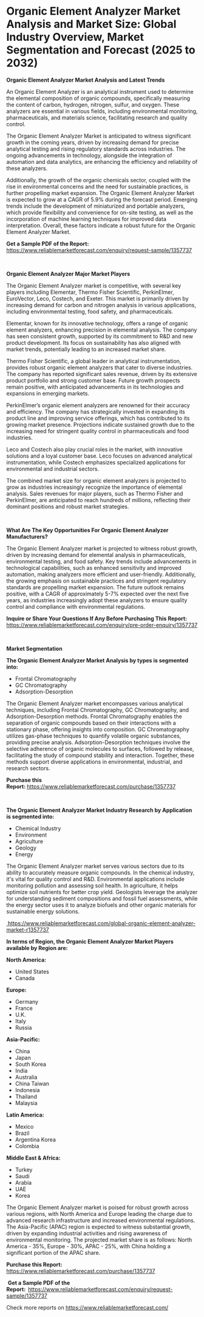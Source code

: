 <p><h1>Organic Element Analyzer Market Analysis and Market Size: Global Industry Overview, Market Segmentation and Forecast (2025 to 2032)</h1></p><p><strong>Organic Element Analyzer Market Analysis and Latest Trends</strong></p>
<p><p>An Organic Element Analyzer is an analytical instrument used to determine the elemental composition of organic compounds, specifically measuring the content of carbon, hydrogen, nitrogen, sulfur, and oxygen. These analyzers are essential in various fields, including environmental monitoring, pharmaceuticals, and materials science, facilitating research and quality control.</p><p>The Organic Element Analyzer Market is anticipated to witness significant growth in the coming years, driven by increasing demand for precise analytical testing and rising regulatory standards across industries. The ongoing advancements in technology, alongside the integration of automation and data analytics, are enhancing the efficiency and reliability of these analyzers.</p><p>Additionally, the growth of the organic chemicals sector, coupled with the rise in environmental concerns and the need for sustainable practices, is further propelling market expansion. The Organic Element Analyzer Market is expected to grow at a CAGR of 5.9% during the forecast period. Emerging trends include the development of miniaturized and portable analyzers, which provide flexibility and convenience for on-site testing, as well as the incorporation of machine learning techniques for improved data interpretation. Overall, these factors indicate a robust future for the Organic Element Analyzer Market.</p></p>
<p><strong>Get a Sample PDF of the Report:&nbsp;</strong> <a href="https://www.reliablemarketforecast.com/enquiry/request-sample/1357737?utm_campaign=3208&utm_medium=2&utm_source=Github&utm_content=ia&utm_term=11042025&utm_id=organic-element-analyzer">https://www.reliablemarketforecast.com/enquiry/request-sample/1357737</a></p>
<p>&nbsp;</p>
<p><strong>Organic Element Analyzer Major Market Players</strong></p>
<p><p>The Organic Element Analyzer market is competitive, with several key players including Elementar, Thermo Fisher Scientific, PerkinElmer, EuroVector, Leco, Costech, and Exeter. This market is primarily driven by increasing demand for carbon and nitrogen analysis in various applications, including environmental testing, food safety, and pharmaceuticals.</p><p>Elementar, known for its innovative technology, offers a range of organic element analyzers, enhancing precision in elemental analysis. The company has seen consistent growth, supported by its commitment to R&D and new product development. Its focus on sustainability has also aligned with market trends, potentially leading to an increased market share.</p><p>Thermo Fisher Scientific, a global leader in analytical instrumentation, provides robust organic element analyzers that cater to diverse industries. The company has reported significant sales revenue, driven by its extensive product portfolio and strong customer base. Future growth prospects remain positive, with anticipated advancements in its technologies and expansions in emerging markets.</p><p>PerkinElmer’s organic element analyzers are renowned for their accuracy and efficiency. The company has strategically invested in expanding its product line and improving service offerings, which has contributed to its growing market presence. Projections indicate sustained growth due to the increasing need for stringent quality control in pharmaceuticals and food industries.</p><p>Leco and Costech also play crucial roles in the market, with innovative solutions and a loyal customer base. Leco focuses on advanced analytical instrumentation, while Costech emphasizes specialized applications for environmental and industrial sectors.</p><p>The combined market size for organic element analyzers is projected to grow as industries increasingly recognize the importance of elemental analysis. Sales revenues for major players, such as Thermo Fisher and PerkinElmer, are anticipated to reach hundreds of millions, reflecting their dominant positions and robust market strategies.</p></p>
<p>&nbsp;</p>
<p><strong>What Are The Key Opportunities For Organic Element Analyzer Manufacturers?</strong></p>
<p><p>The Organic Element Analyzer market is projected to witness robust growth, driven by increasing demand for elemental analysis in pharmaceuticals, environmental testing, and food safety. Key trends include advancements in technological capabilities, such as enhanced sensitivity and improved automation, making analyzers more efficient and user-friendly. Additionally, the growing emphasis on sustainable practices and stringent regulatory standards are propelling market expansion. The future outlook remains positive, with a CAGR of approximately 5-7% expected over the next five years, as industries increasingly adopt these analyzers to ensure quality control and compliance with environmental regulations.</p></p>
<p><strong>Inquire or Share Your Questions If Any Before Purchasing This Report:</strong> <a href="https://www.reliablemarketforecast.com/enquiry/pre-order-enquiry/1357737?utm_campaign=3208&utm_medium=2&utm_source=Github&utm_content=ia&utm_term=11042025&utm_id=organic-element-analyzer">https://www.reliablemarketforecast.com/enquiry/pre-order-enquiry/1357737</a></p>
<p>&nbsp;</p>
<p><strong>Market Segmentation</strong></p>
<p><strong>The Organic Element Analyzer Market Analysis by types is segmented into:</strong></p>
<p><ul><li>Frontal Chromatography</li><li>GC Chromatography</li><li>Adsorption-Desorption</li></ul></p>
<p><p>The Organic Element Analyzer market encompasses various analytical techniques, including Frontal Chromatography, GC Chromatography, and Adsorption-Desorption methods. Frontal Chromatography enables the separation of organic compounds based on their interactions with a stationary phase, offering insights into composition. GC Chromatography utilizes gas-phase techniques to quantify volatile organic substances, providing precise analysis. Adsorption-Desorption techniques involve the selective adherence of organic molecules to surfaces, followed by release, facilitating the study of compound stability and interaction. Together, these methods support diverse applications in environmental, industrial, and research sectors.</p></p>
<p><strong>Purchase this Report:&nbsp;</strong><a href="https://www.reliablemarketforecast.com/purchase/1357737?utm_campaign=3208&utm_medium=2&utm_source=Github&utm_content=ia&utm_term=11042025&utm_id=organic-element-analyzer">https://www.reliablemarketforecast.com/purchase/1357737</a></p>
<p>&nbsp;</p>
<p><strong>The Organic Element Analyzer Market Industry Research by Application is segmented into:</strong></p>
<p><ul><li>Chemical Industry</li><li>Environment</li><li>Agriculture</li><li>Geology</li><li>Energy</li></ul></p>
<p><p>The Organic Element Analyzer market serves various sectors due to its ability to accurately measure organic compounds. In the chemical industry, it's vital for quality control and R&D. Environmental applications include monitoring pollution and assessing soil health. In agriculture, it helps optimize soil nutrients for better crop yield. Geologists leverage the analyzer for understanding sediment compositions and fossil fuel assessments, while the energy sector uses it to analyze biofuels and other organic materials for sustainable energy solutions.</p></p>
<p><a href="https://www.reliablemarketforecast.com/global-organic-element-analyzer-market-r1357737?utm_campaign=3208&utm_medium=2&utm_source=Github&utm_content=ia&utm_term=11042025&utm_id=organic-element-analyzer">&nbsp;https://www.reliablemarketforecast.com/global-organic-element-analyzer-market-r1357737</a></p>
<p><strong>In terms of Region, the Organic Element Analyzer Market Players available by Region are:</strong></p>
<p>
    <p> <strong> North America: </strong>
        <ul>
            <li>United States</li>
            <li>Canada</li>
        </ul>
        </p> 
    <p> <strong> Europe: </strong>
        <ul>
            <li>Germany</li>
            <li>France</li>
            <li>U.K.</li>
            <li>Italy</li>
            <li>Russia</li>
        </ul>
        </p> 
    <p> <strong> Asia-Pacific: </strong>
        <ul>
            <li>China</li>
            <li>Japan</li>
            <li>South Korea</li>
            <li>India</li>
            <li>Australia</li>
            <li>China Taiwan</li>
            <li>Indonesia</li>
            <li>Thailand</li>
            <li>Malaysia</li>
        </ul>
        </p> 
    <p> <strong> Latin America: </strong>
        <ul>
            <li>Mexico</li>
            <li>Brazil</li>
            <li>Argentina Korea</li>
            <li>Colombia</li>
        </ul>
        </p> 
    <p> <strong> Middle East & Africa: </strong>
        <ul>
            <li>Turkey</li>
            <li>Saudi</li>
            <li>Arabia</li>
            <li>UAE</li>
            <li>Korea</li>
        </ul>
    </p>
    </p>
<p><p>The Organic Element Analyzer market is poised for robust growth across various regions, with North America and Europe leading the charge due to advanced research infrastructure and increased environmental regulations. The Asia-Pacific (APAC) region is expected to witness substantial growth, driven by expanding industrial activities and rising awareness of environmental monitoring. The projected market share is as follows: North America - 35%, Europe - 30%, APAC - 25%, with China holding a significant portion of the APAC share.</p></p>
<p><strong>Purchase this Report: </strong><a href="https://www.reliablemarketforecast.com/purchase/1357737?utm_campaign=3208&utm_medium=2&utm_source=Github&utm_content=ia&utm_term=11042025&utm_id=organic-element-analyzer">https://www.reliablemarketforecast.com/purchase/1357737</a></p>
<p>&nbsp;<strong>Get a Sample PDF of the Report:&nbsp;&nbsp;</strong><a href="https://www.reliablemarketforecast.com/enquiry/request-sample/1357737?utm_campaign=3208&utm_medium=2&utm_source=Github&utm_content=ia&utm_term=11042025&utm_id=organic-element-analyzer">https://www.reliablemarketforecast.com/enquiry/request-sample/1357737</a></p>
<p><strong></strong></p>
<p>Check more reports on <a href="https://www.reliablemarketforecast.com/?utm_campaign=3208&utm_medium=2&utm_source=Github&utm_content=ia&utm_term=11042025&utm_id=organic-element-analyzer">https://www.reliablemarketforecast.com/</a></p>